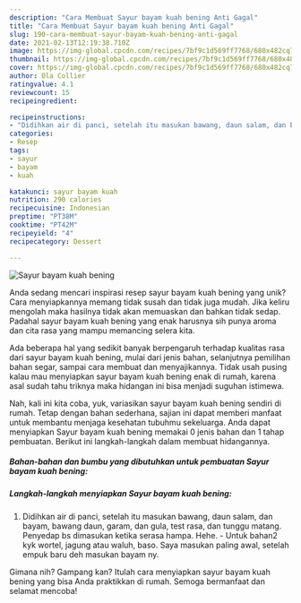 ```yaml
---
description: "Cara Membuat Sayur bayam kuah bening Anti Gagal"
title: "Cara Membuat Sayur bayam kuah bening Anti Gagal"
slug: 190-cara-membuat-sayur-bayam-kuah-bening-anti-gagal
date: 2021-02-13T12:19:38.710Z
image: https://img-global.cpcdn.com/recipes/7bf9c1d569ff7768/680x482cq70/sayur-bayam-kuah-bening-foto-resep-utama.jpg
thumbnail: https://img-global.cpcdn.com/recipes/7bf9c1d569ff7768/680x482cq70/sayur-bayam-kuah-bening-foto-resep-utama.jpg
cover: https://img-global.cpcdn.com/recipes/7bf9c1d569ff7768/680x482cq70/sayur-bayam-kuah-bening-foto-resep-utama.jpg
author: Ola Collier
ratingvalue: 4.1
reviewcount: 15
recipeingredient:

recipeinstructions:
- "Didihkan air di panci, setelah itu masukan bawang, daun salam, dan bayam, bawang daun, garam, dan gula, test rasa, dan tunggu matang. Penyedap bs dimasukan ketika serasa hampa. Hehe. Untuk bahan2 kyk wortel, jagung atau waluh, baso. Saya masukan paling awal, setelah empuk baru deh masukan bayam ny."
categories:
- Resep
tags:
- sayur
- bayam
- kuah

katakunci: sayur bayam kuah 
nutrition: 290 calories
recipecuisine: Indonesian
preptime: "PT38M"
cooktime: "PT42M"
recipeyield: "4"
recipecategory: Dessert

---
```



![Sayur bayam kuah bening](https://img-global.cpcdn.com/recipes/7bf9c1d569ff7768/680x482cq70/sayur-bayam-kuah-bening-foto-resep-utama.jpg)

Anda sedang mencari inspirasi resep sayur bayam kuah bening yang unik? Cara menyiapkannya memang tidak susah dan tidak juga mudah. Jika keliru mengolah maka hasilnya tidak akan memuaskan dan bahkan tidak sedap. Padahal sayur bayam kuah bening yang enak harusnya sih punya aroma dan cita rasa yang mampu memancing selera kita.

Ada beberapa hal yang sedikit banyak berpengaruh terhadap kualitas rasa dari sayur bayam kuah bening, mulai dari jenis bahan, selanjutnya pemilihan bahan segar, sampai cara membuat dan menyajikannya. Tidak usah pusing kalau mau menyiapkan sayur bayam kuah bening enak di rumah, karena asal sudah tahu triknya maka hidangan ini bisa menjadi suguhan istimewa.




Nah, kali ini kita coba, yuk, variasikan sayur bayam kuah bening sendiri di rumah. Tetap dengan bahan sederhana, sajian ini dapat memberi manfaat untuk membantu menjaga kesehatan tubuhmu sekeluarga. Anda dapat menyiapkan Sayur bayam kuah bening memakai 0 jenis bahan dan 1 tahap pembuatan. Berikut ini langkah-langkah dalam membuat hidangannya.

<!--inarticleads1-->

##### Bahan-bahan dan bumbu yang dibutuhkan untuk pembuatan Sayur bayam kuah bening:





<!--inarticleads2-->

##### Langkah-langkah menyiapkan Sayur bayam kuah bening:

1. Didihkan air di panci, setelah itu masukan bawang, daun salam, dan bayam, bawang daun, garam, dan gula, test rasa, dan tunggu matang. Penyedap bs dimasukan ketika serasa hampa. Hehe. - Untuk bahan2 kyk wortel, jagung atau waluh, baso. Saya masukan paling awal, setelah empuk baru deh masukan bayam ny.




Gimana nih? Gampang kan? Itulah cara menyiapkan sayur bayam kuah bening yang bisa Anda praktikkan di rumah. Semoga bermanfaat dan selamat mencoba!
